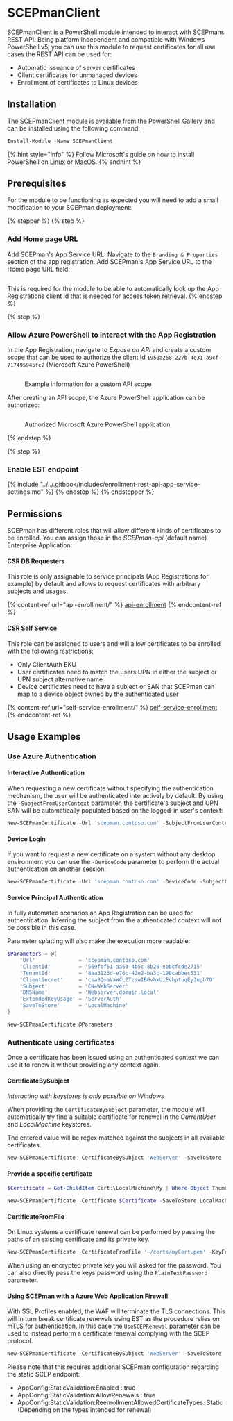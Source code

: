 # SCEPmanClient

SCEPmanClient is a PowerShell module intended to interact with SCEPmans REST API. Being platform independent and compatible with Windows PowerShell v5, you can use this module to request certificates for all use cases the REST API can be used for:

* Automatic issuance of server certificates
* Client certificates for unmanaged devices
* Enrollment of certificates to Linux devices

## Installation

The SCEPmanClient module is available from the PowerShell Gallery and can be installed using the following command:

```powershell
Install-Module -Name SCEPmanClient
```

{% hint style="info" %}
Follow Microsoft's guide on how to install PowerShell on [Linux](https://learn.microsoft.com/en-us/powershell/scripting/install/installing-powershell-on-linux?view=powershell-7.5) or [MacOS](https://learn.microsoft.com/en-us/powershell/scripting/install/installing-powershell-on-macos?view=powershell-7.5).
{% endhint %}

## Prerequisites

For the module to be functioning as expected you will need to add a small modification to your SCEPman deployment:

{% stepper %}
{% step %}
### Add Home page URL

Add SCEPman's App Service URL: Navigate to the `Branding & Properties` section of the app registration. Add SCEPman's App Service URL to the Home page URL field:

<figure><img src="../../.gitbook/assets/image (66).png" alt=""><figcaption></figcaption></figure>

This is required for the module to be able to automatically look up the App Registrations client id that is needed for access token retrieval.
{% endstep %}

{% step %}
### Allow Azure PowerShell to interact with the App Registration

In the App Registration, navigate to _Expose an API_ and create a custom scope that can be used to authorize the client Id `1950a258-227b-4e31-a9cf-717495945fc2` (Microsoft Azure PowerShell)

<figure><img src="../../.gitbook/assets/image (67).png" alt=""><figcaption><p>Example information for a custom API scope</p></figcaption></figure>

After creating an API scope, the Azure PowerShell application can be authorized:

<figure><img src="../../.gitbook/assets/image (68).png" alt=""><figcaption><p>Authorized Microsoft Azure PowerShell application</p></figcaption></figure>
{% endstep %}

{% step %}
### Enable EST endpoint

{% include "../../.gitbook/includes/enrollment-rest-api-app-service-settings.md" %}
{% endstep %}
{% endstepper %}

## Permissions

SCEPman has different roles that will allow different kinds of certificates to be enrolled. You can assign those in the _SCEPman-api_ (default name) Enterprise Application:

#### CSR DB Requesters

This role is only assignable to service principals (App Registrations for example) by default and allows to request certificates with arbitrary subjects and usages.

{% content-ref url="api-enrollment/" %}
[api-enrollment](api-enrollment/)
{% endcontent-ref %}

#### CSR Self Service

This role can be assigned to users and will allow certificates to be enrolled with the following restrictions:

* Only ClientAuth EKU
* User certificates need to match the users UPN in either the subject or UPN subject alternative name
* Device certificates need to have a subject or SAN that SCEPman can map to a device object owned by the authenticated user

{% content-ref url="self-service-enrollment/" %}
[self-service-enrollment](self-service-enrollment/)
{% endcontent-ref %}

## Usage Examples

### Use Azure Authentication

#### Interactive Authentication

When requesting a new certificate without specifying the authentication mechanism, the user will be authenticated interactively by default. By using the `-SubjectFromUserContext` parameter, the certificate's subject and UPN SAN will be automatically populated based on the logged-in user's context:

```powershell
New-SCEPmanCertificate -Url 'scepman.contoso.com' -SubjectFromUserContext -SaveToStore CurrentUser
```

#### Device Login

If you want to request a new certificate on a system without any desktop environment you can use the `-DeviceCode` parameter to perform the actual authentication on another session:

```powershell
New-SCEPmanCertificate -Url 'scepman.contoso.com' -DeviceCode -SubjectFromUserContext -SaveToFolder /home/user/certificates
```

#### Service Principal Authentication

In fully automated scenarios an App Registration can be used for authentication. Inferring the subject from the authenticated context will not be possible in this case.

Parameter splatting will also make the execution more readable:

```powershell
$Parameters = @{
    'Url'              = 'scepman.contoso.com'
    'ClientId'         = '569fbf51-aa63-4b5c-8b26-ebbcfcde2715'
    'TenantId'         = '8aa3123d-e76c-42e2-ba3c-190cabbec531'
    'ClientSecret'     = 'csa8Q~aVaWCLZTzswIBGvhxUiEvhptuqEyJugb70'
    'Subject'          = 'CN=WebServer'
    'DNSName'          = 'Webserver.domain.local'
    'ExtendedKeyUsage' = 'ServerAuth'
    'SaveToStore'      = 'LocalMachine'
}

New-SCEPmanCertificate @Parameters
```

### Authenticate using certificates

Once a certificate has been issued using an authenticated context we can use it to renew it without providing any context again.

#### CertificateBySubject

_Interacting with keystores is only possible on Windows_

When providing the `CertificateBySubject` parameter, the module will automatically try find a suitable certificate for renewal in the _CurrentUser_ and _LocalMachine_ keystores.

The entered value will be regex matched against the subjects in all available certificates.

```powershell
New-SCEPmanCertificate -CertificateBySubject 'WebServer' -SaveToStore 'LocalMachine'
```

#### Provide a specific certificate

```powershell
$Certificate = Get-ChildItem Cert:\LocalMachine\My | Where-Object Thumbprint -eq '9B08EA68B16773CEF3C49D5D95BE50B784638984'

New-SCEPmanCertificate -Certificate $Certificate -SaveToStore LocalMachine
```

#### CertificateFromFile

On Linux systems a certificate renewal can be performed by passing the paths of an existing certificate and its private key.

```powershell
New-SCEPmanCertificate -CertificateFromFile '~/certs/myCert.pem' -KeyFromFile '~/certs/myKey.key' -SaveToFolder '~/certs'
```

When using an encrypted private key you will asked for the password. You can also directly pass the keys password using the `PlainTextPassword` parameter.

#### Using SCEPman with a Azure Web Application Firewall

With SSL Profiles enabled, the WAF will terminate the TLS connections. This will in turn break certificate renewals using EST as the procedure relies on mTLS for authentication. In this case the `UseSCEPRenewal` parameter can be used to instead perform a certificate renewal complying with the SCEP protocol.

```powershell
New-SCEPmanCertificate -CertificateBySubject 'WebServer' -SaveToStore 'LocalMachine' -UseSCEPRenewal
```

Please note that this requires additional SCEPman configuration regarding the static SCEP endpoint:

* AppConfig:StaticValidation:Enabled : true
* AppConfig:StaticValidation:AllowRenewals : true
* AppConfig:StaticValidation:ReenrollmentAllowedCertificateTypes: Static (Depending on the types intended for renewal)
